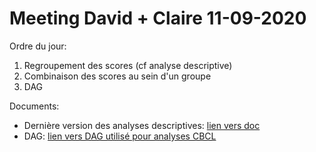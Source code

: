 # Meeting David + Claire 11-09-2020

Ordre du jour:

1. Regroupement des scores (cf analyse descriptive)
2. Combinaison des scores au sein d'un groupe
3. DAG

Documents:

* Dernière version des analyses descriptives: [lien vers doc](docs/data_exploration_2020-11-09.html)
* DAG: [lien vers DAG utilisé pour analyses CBCL](docs/dag_ariane.png)




